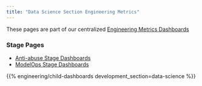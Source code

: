 ```yaml
---
title: "Data Science Section Engineering Metrics"
---
```


These pages are part of our centralized [Engineering Metrics Dashboards](/handbook/engineering/metrics/)

### Stage Pages

- [Anti-abuse Stage Dashboards](/handbook/engineering/metrics/data-science/anti-abuse/)
- [ModelOps Stage Dashboards](/handbook/engineering/metrics/data-science/model-ops/)

{{% engineering/child-dashboards development_section=data-science %}}

